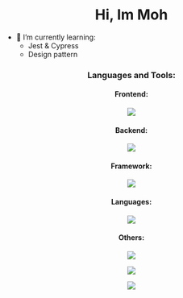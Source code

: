 
<!-- **buenaSopa/buenaSopa** is a ✨ _special_ ✨ repository because its `README.md` (this file) appears on your GitHub profile.

Here are some ideas to get you started:

- 🔭 I’m currently working on ...
- 🌱 I’m currently learning ...
- 👯 I’m looking to collaborate on ...
- 🤔 I’m looking for help with ...
- 💬 Ask me about ...
- 📫 How to reach me: ...
- 😄 Pronouns: ...
- ⚡ Fun fact: ... -->



<h1 align="center">Hi, Im Moh</h1>

- 🌱 I’m currently learning:
  * Jest & Cypress
  * Design pattern

<h3 align="center">Languages and Tools:</h3>

<h4 align="center">Frontend:</h4>
<p align="center">
  <a href="https://skillicons.dev">
    <img src="https://skillicons.dev/icons?i=css,html,threejs,tailwind" />
  </a>
</p>

<h4 align="center">Backend:</h4>
<p align="center">
  <a href="https://skillicons.dev">
    <img src="https://skillicons.dev/icons?i=express,kafka,mysql,postgres,nodejs,prisma,vercel,vite,react" />
  </a>
</p>

<h4 align="center">Framework:</h4>
<p align="center">
  <a href="https://skillicons.dev">
    <img src="https://skillicons.dev/icons?i=django,flask,fastapi,nextjs,vue,nuxtjs" />
  </a>
</p>

<h4 align="center">Languages:</h4>
<p align="center">
  <a href="https://skillicons.dev">
    <img src="https://skillicons.dev/icons?i=go,java,js,ts,py" />
  </a>
</p>

<h4 align="center">Others:</h4>
<p align="center">
  <a href="https://skillicons.dev">
    <img src="https://skillicons.dev/icons?i=androidstudio,godot,heroku,vim,postman,git,docker,ipfs,linux,solidity" />
  </a>
</p>

<p align="center"><img src="https://github-readme-stats-zeta-kohl-47.vercel.app/api/top-langs/?username=buenaSopa&layout=compact&show_icons=true&theme=dracula&langs_count=10" /></p>
<p align="center"><img src="https://github-readme-stats-zeta-kohl-47.vercel.app/api?username=buenaSopa&count_private=true&show_icons=true&theme=dracula" />
</p>






